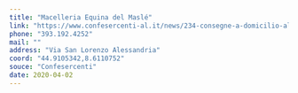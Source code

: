 ```yaml
---
title: "Macelleria Equina del Maslé"
link: "https://www.confesercenti-al.it/news/234-consegne-a-domicilio-alessandria-lista-aggiornata-al-26-marzo.html"
phone: "393.192.4252"
mail: ""
address: "Via San Lorenzo Alessandria"
coord: "44.9105342,8.6110752"
souce: "Confesercenti"
date: 2020-04-02
---
```



